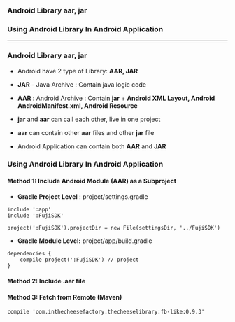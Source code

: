 
### Android Library aar, jar
### Using Android Library In Android Application
--------------------------

### Android Library aar, jar
* Android have 2 type of Library: **AAR, JAR** 
* **JAR** - Java Archive : Contain java logic code
* **AAR** : Android Archive : Contain **jar** + **Android XML Layout, Android AndroidManifest.xml, Android Resource**

* **jar** and **aar** can call each other, live in one project
* **aar** can contain other **aar** files and other **jar** file
* Android Application can contain both **AAR** and **JAR**

### Using Android Library In Android Application


#### Method 1: Include Android Module (AAR) as a Subproject

* **Gradle Project Level** : project/settings.gradle

```
include ':app'
include ':FujiSDK'

project(':FujiSDK').projectDir = new File(settingsDir, '../FujiSDK')
```

* **Gradle Module Level:** project/app/build.gradle

```
dependencies {
    compile project(':FujiSDK') // project
}
```

#### Method 2: Include .aar file



#### Method 3: Fetch from Remote (Maven)

```
compile 'com.inthecheesefactory.thecheeselibrary:fb-like:0.9.3'
```
